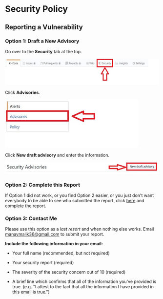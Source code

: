 # Security Policy

## Reporting a Vulnerability

### Option 1: Draft a New Advisory
Go over to the **Security** tab at the top.

![step one](https://github.com/0xmmalik/pycard/blob/master/security/step1.JPG)

Click **Advisories**.

![step two](https://github.com/0xmmalik/pycard/blob/master/security/step2.JPG)

Click **New draft advisory** and enter the information.

![step three](https://github.com/0xmmalik/pycard/blob/master/security/step3.JPG)

### Option 2: Complete this Report
If Option 1 did not work, or you find Option 2 easier, or you just don't want everybody to be able to see who submitted the report, click [here](https://forms.gle/eLRLjgx1ofr7oBTb7) and complete the report.

### Option 3: Contact Me
Please use this option as a _last resort_ and when nothing else works. Email [manavmalik36@gmail.com](mailto:manavmalik36@gmail.com?subject=PyCard%20Security%20Report) to submit your report.

**Include the following information in your email:**

- Your full name (recommended, but not required)

- Your security report (required)

- The severity of the security concern out of 10 (required)

- A brief line which confirms that all of the information you've provided is true. (e.g. "I attest to the fact that all the information I have provided in this email is true.")
